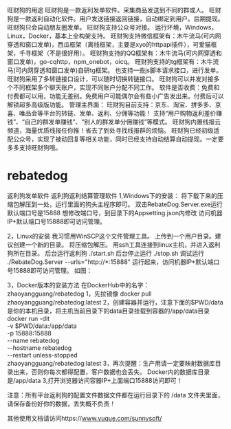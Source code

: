 旺财狗的用途
旺财狗是一款返利发单软件。采集商品发送到不同的群或人。
旺财狗是一款返利自动化软件。用户发送链接返回链接，自动绑定到用户。后期提现。
旺财狗只会自动朋友圈发单。
旺财狗支持公众号对接。
运行环境，Windows，Linux，Docker，基本上全构架支持。
旺财狗支持微信框架有：木牛流马(可内网穿透和窗口发单)，西瓜框架（离线框架，主要是xyo的httpapi插件），可爱猫框架，千寻框架（不是很好用）。
旺财狗支持的QQ框架有：木牛流马(可内网穿透和窗口发单)，go-cqhttp，npm_onebot，oicq。
旺财狗支持的tg框架有：木牛流马(可内网穿透和窗口发单)自研tg框架。
也支持一些js脚本请求接口，进行发单。
旺财狗采用了多转链接口设计，可以随时切换转链接口。
旺财狗可以并发对接多个不同框架多个聊天账户，实现不同账户分配不同工作。
软件是否收费：免费和付费都可以用，功能无差别。免费用户可能偶尔会有些小广告发出来。付费后可以解锁超多高级版功能。
管理主界面：
旺财狗目前支持：京东、淘宝、拼多多、京喜、唯品会等平台的转链、发单、返利、分佣等功能！
支持“用户购物返利差价赚钱”、“自己的群发单赚钱”、“别人的群发单分佣赚钱”等模式。
旺财狗内置线报云频道，海量优质线报任你推！省去了到处寻找线报群的烦恼。
旺财狗已经初级适配公众号，实现了被动回复等相关功能，同时已经支持自动结算自动提现。一定要多多支持旺财狗哦。
# rebatedog
返利狗发单软件 返利狗返利结算管理软件
1,Windows下的安装：
将下载下来的压缩包解压到一处，运行里面的狗头主程序即可。
双击RebateDog.Server.exe运行
默认端口号是15888
想修改端口号，到目录下的Appsetting.json内修改
访问机器IP+默认端口号15888即可访问管理。


2，Linux的安装
我习惯用WinSCP这个文件管理工具。
上传到一个用户目录。建议创建一个新的目录。
将压缩包解压。
用ssh工具连接到linux主机，并进入返利狗所在目录。
后台运行返利狗
./start.sh
后台停止运行
./stop.sh
调试运行
./RebateDog.Server --urls="http://*:15888"
运行起来，访问机器IP+默认端口号15888即可访问管理。
如图：


3，Docker版本的安装方法
在DockerHub中的名字：zhaoyangguang/rebatedog
1，先拉镜像
docker pull zhaoyangguang/rebatedog:latest
2，创建容器并运行，注意下面的$PWD/data是你的本机目录，将主机当前目录下的data目录挂载到容器的/app/data目录
docker run -dit \
  -v $PWD/data:/app/data  \
  -p 15888:15888 \
  --name rebatedog \
  --hostname rebatedog \
  --restart unless-stopped \
  zhaoyangguang/rebatedog:latest
3，再次提醒：生产用请一定要映射数据库目录出来，否则你每次都得配置，客户数据也会丢失。 Docker内的数据库目录是/app/data
3,打开浏览器访问容器IP+上面端口15888访问即可！

注意：所有平台返利狗的配置文件数据文件都在运行目录下的
/data
文件夹里面，请保存备份好你的数据，丢失概不负责！

其他使用文档请访问https://www.yuque.com/sunnysoft/
